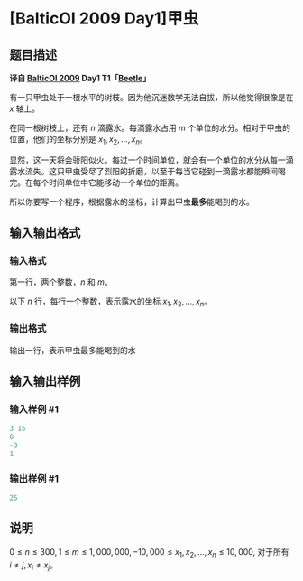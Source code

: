 # [BalticOI 2009 Day1]甲虫

## 题目描述

**译自 [BalticOI 2009](http://www.csc.kth.se/contest/boi/tasks.php) Day1 T1「[Beetle](http://www.csc.kth.se/contest/boi/beetle.pdf)」**

有一只甲虫处于一根水平的树枝。因为他沉迷数学无法自拔，所以他觉得很像是在 $x$ 轴上。

在同一根树枝上，还有 $n$ 滴露水。每滴露水占用 $m$ 个单位的水分。相对于甲虫的位置，他们的坐标分别是 $x_1,x_2,\dots,x_n$。

显然，这一天将会骄阳似火。每过一个时间单位，就会有一个单位的水分从每一滴露水流失。这只甲虫受尽了烈阳的折磨，以至于每当它碰到一滴露水都能瞬间喝完。在每个时间单位中它能移动一个单位的距离。

所以你要写一个程序，根据露水的坐标，计算出甲虫**最多**能喝到的水。

## 输入输出格式

### 输入格式

第一行，两个整数，$n$ 和 $m$。

以下 $n$ 行，每行一个整数，表示露水的坐标 $x_1,x_2,\dots,x_n$。

### 输出格式

输出一行，表示甲虫最多能喝到的水

## 输入输出样例

### 输入样例 #1

```cpp
3 15
6
-3
1
```


### 输出样例 #1

```cpp
25
```


## 说明

$0 \le n \le 300,1 \le m \le 1,000,000,-10,000 \le x_1,x_2,\dots,x_n \le 10,000,$ 对于所有 $i \ne j,x_i \ne x_j$。

